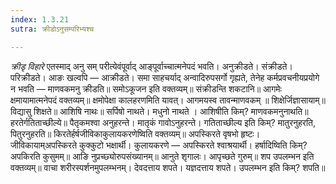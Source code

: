 ```yaml
---
index: 1.3.21
sutra: क्रीडोऽनुसम्परिभ्यश्च

---
```

_क्रीडृ विहारे_ एतस्माद् अनु सम् परीत्येवंपूर्वाद् आङ्पूर्वाच्चात्मनेपदं भवति। अनुक्रीडते। संक्रीडते। परिक्रीडते। आङः खल्वपि — आक्रीडते। समा साहचर्याद् अन्वादिरुपसर्गो गृह्यते, तेनेह कर्मप्रवचनीयप्रयोगे न भवति — माणवकमनु क्रीडति॥ समोऽकूजन इति वक्तव्यम्॥ संक्रीडन्ति शकटानि॥ आगमेः क्षमायामात्मनेपदं वक्तव्यम्॥ क्षमोपेक्षा कालहरणमिति यावत्। आगमयस्व तावन्माणवकम् ॥ शिक्षेर्जिज्ञासायाम्॥ विद्यासु शिक्षते॥ आशिषि नाथः॥ सर्पिषो नाथते। मधुनो नाथते । आशिषीति किम्? माणवकमनुनाथति॥ हरतेर्गतिताच्छील्ये॥ पैतृकमश्वा अनुहरन्ते। मातृकं गावोऽनुहरन्ते। गतिताच्छील्य इति किम्? मातुरनुहरति, पितुरनुहरति॥ किरतेर्हर्षजीविकाकुलायकरणेष्विति वक्तव्यम्॥ अपस्किरते वृषभो हृष्टः। जीविकायाम्अपस्किरते कुक्कुटो भक्षार्थी। कुलायकरणे — अपस्किरते श्वाश्रयार्थी। हर्षादिष्विति किम्? अपकिरति कुसुमम्॥ आङि नुप्रच्छ्योरुपसंख्यानम्॥ आनुते शृगालः। आपृच्छते गुरुम्॥ शप उपलम्भन इति वक्तव्यम्॥ वाचा शरीरस्पर्शनमुपलम्भनम्। देवदत्ताय शपते। यज्ञदत्ताय शपते। उपलम्भन इति किम्? शपति॥